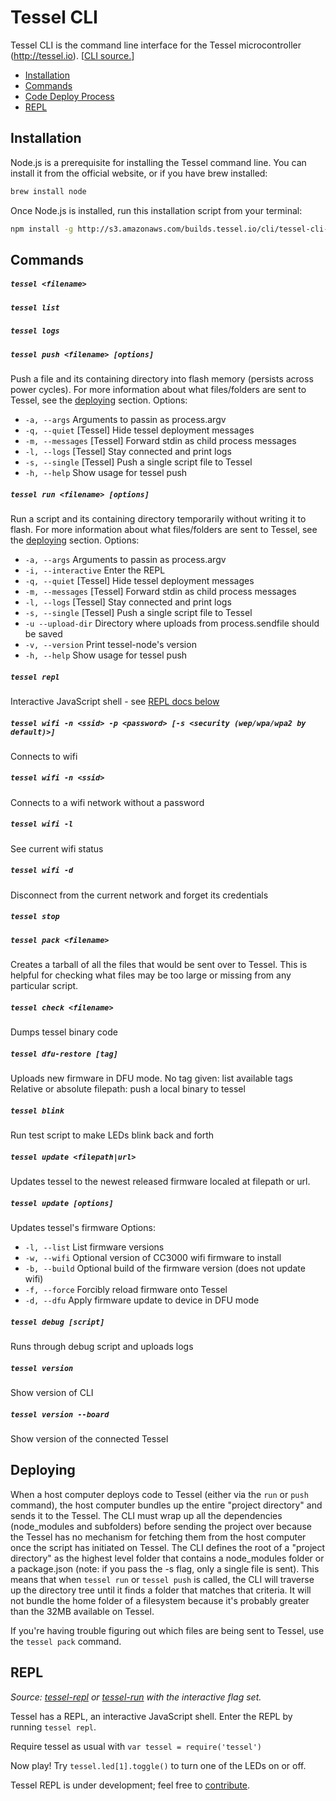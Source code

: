 # Tessel CLI

Tessel CLI is the command line interface for the Tessel microcontroller (http://tessel.io).
[[CLI source.](https://github.com/tessel/t1-cli)]

* [Installation](#installation)
* [Commands](#commands)
* [Code Deploy Process](#deploying)
* [REPL](#repl)

## Installation

Node.js is a prerequisite for installing the Tessel command line. You can install it from the official website, or if you have brew installed:

```sh
brew install node
```

Once Node.js is installed, run this installation script from your terminal:

```sh
npm install -g http://s3.amazonaws.com/builds.tessel.io/cli/tessel-cli-current.tar.gz
```

## Commands

##### `tessel <filename>`
##### `tessel list`
##### `tessel logs`
##### `tessel push <filename> [options]`
Push a file and its containing directory into flash memory (persists across power cycles). For more information about what files/folders are sent to Tessel, see the [deploying](#deploying) section.
Options:
* `-a, --args`      Arguments to passin as process.argv
* `-q, --quiet`     [Tessel] Hide tessel deployment messages
* `-m, --messages`  [Tessel] Forward stdin as child process messages
* `-l, --logs`      [Tessel] Stay connected and print logs
* `-s, --single`    [Tessel] Push a single script file to Tessel
* `-h, --help`      Show usage for tessel push

##### `tessel run <filename> [options]`
Run a script and its containing directory temporarily without writing it to flash. For more information about what files/folders are sent to Tessel, see the [deploying](#deploying) section.
Options:
* `-a, --args`          Arguments to passin as process.argv
* `-i, --interactive`   Enter the REPL
* `-q, --quiet`         [Tessel] Hide tessel deployment messages
* `-m, --messages`      [Tessel] Forward stdin as child process messages
* `-l, --logs`          [Tessel] Stay connected and print logs
* `-s, --single`        [Tessel] Push a single script file to Tessel
* `-u --upload-dir`     Directory where uploads from process.sendfile should be saved
* `-v, --version`       Print tessel-node's version
* `-h, --help`          Show usage for tessel push

##### `tessel repl`
Interactive JavaScript shell - see [REPL docs below](#repl)
##### `tessel wifi -n <ssid> -p <password> [-s <security (wep/wpa/wpa2 by default)>]`
Connects to wifi
##### `tessel wifi -n <ssid>`
Connects to a wifi network without a password
##### `tessel wifi -l`
See current wifi status
##### `tessel wifi -d`
Disconnect from the current network and forget its credentials
##### `tessel stop`
##### `tessel pack <filename>`
Creates a tarball of all the files that would be sent over to Tessel. This is helpful for checking what files may be too large or missing from any particular script.
##### `tessel check <filename>`
Dumps tessel binary code
##### `tessel dfu-restore [tag]`
Uploads new firmware in DFU mode.
No tag given: list available tags
Relative or absolute filepath: push a local binary to tessel
##### `tessel blink`
Run test script to make LEDs blink back and forth
##### `tessel update <filepath|url>`
Updates tessel to the newest released firmware localed at filepath or url.
##### `tessel update [options]`
Updates tessel's firmware
Options:
* `-l, --list`   List firmware versions
* `-w, --wifi`   Optional version of CC3000 wifi firmware to install
* `-b, --build`  Optional build of the firmware version (does not update wifi)
* `-f, --force`  Forcibly reload firmware onto Tessel
* `-d, --dfu`    Apply firmware update to device in DFU mode

##### `tessel debug [script]`
Runs through debug script and uploads logs
##### `tessel version`
Show version of CLI
##### `tessel version --board`
Show version of the connected Tessel

## Deploying
When a host computer deploys code to Tessel (either via the `run` or `push` command), the host computer bundles up the entire "project directory" and sends it to the Tessel. The CLI must wrap up all the dependencies (node_modules and subfolders) before sending the project over  because the Tessel has no mechanism for fetching them from the host computer once the script has initiated on Tessel. The CLI defines the root of a "project directory" as the highest level folder that contains a node_modules folder or a package.json (note: if you pass the -s flag, only a single file is sent). This means that when `tessel run` or `tessel push` is called, the CLI will traverse up the directory tree until it finds a folder that matches that criteria. It will not bundle the home folder of a filesystem because it's probably greater than the 32MB available on Tessel.

If you're having trouble figuring out which files are being sent to Tessel, use the `tessel pack` command.   

## REPL
*Source: [tessel-repl](https://github.com/tessel/cli/blob/master/src/commands.js) or [tessel-run](https://github.com/tessel/cli/blob/master/bin/tessel-run.js) with the interactive flag set.*

Tessel has a REPL, an interactive JavaScript shell. Enter the REPL by running `tessel repl`.

Require tessel as usual with `var tessel = require('tessel')`

Now play! Try `tessel.led[1].toggle()` to turn one of the LEDs on or off.

Tessel REPL is under development; feel free to [contribute](https://github.com/tessel/contribution-guide).
